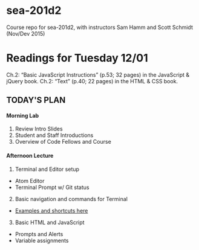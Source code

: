 # sea-201d2
Course repo for sea-201d2, with instructors Sam Hamm and Scott Schmidt (Nov/Dev 2015)

# Readings for Tuesday 12/01

Ch.2: “Basic JavaScript Instructions” (p.53; 32 pages) in the JavaScript & jQuery book.
Ch.2: “Text” (p.40; 22 pages) in the HTML & CSS book.

## TODAY'S PLAN

#### Morning Lab
1. Review Intro Slides
2. Student and Staff Introductions
3. Overview of Code Fellows and Course

#### Afternoon Lecture
1. Terminal and Editor setup
  - Atom Editor
  - Terminal Prompt w/ Git status
2. Basic navigation and commands for Terminal
  - [Examples and shortcuts here](toolbelt/README.md)
3. Basic HTML and JavaScript
  - Prompts and Alerts
  - Variable assignments
